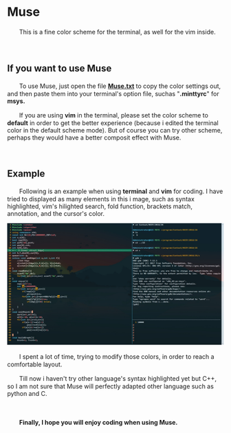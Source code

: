 # Muse
　　This is a fine color scheme for the terminal, as well for the vim inside. 

　　

## If you want to use Muse

　　To use Muse, just open the file [**Muse.txt**](https://github.com/RogerDTZ/Muse/blob/master/Muse.txt) to copy the color settings out, and then paste them into your terminal's option file, suchas "**.minttyrc**" for **msys.**	

　　If you are using **vim** in the terminal, please set the color scheme to **default**  in order to get the better experience (because i edited the terminal color in the default scheme mode). But of course you can try other scheme, perhaps they would have a better composit effect with Muse.

　　

## Example

　　Following is an example when using **terminal** and **vim** for coding. I have tried to displayed as many elements in this i mage, such as syntax highlighted, vim's hilighted search, fold function, brackets match, annotation, and the cursor's color.

![](https://raw.githubusercontent.com/RogerDTZ/Muse/master/Example.jpg)

　　I spent a lot of time, trying to modify those colors, in order to reach a comfortable layout.

　　Till now i haven't try other language's syntax highlighted yet but C++, so I am not sure that Muse will perfectly adapted other language such as python and C.

　　

　　**Finally, I hope you will enjoy coding when using Muse.**

